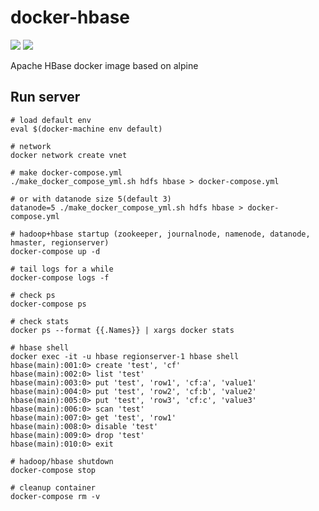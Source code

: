 # docker-hbase

[![](https://images.microbadger.com/badges/image/smizy/hbase:1.2.2-alpine.svg)](http://microbadger.com/images/smizy/hbase:1.2.2-alpine "Get your own image badge on microbadger.com")
[![](https://images.microbadger.com/badges/version/smizy/hbase:1.2.2-alpine.svg)](http://microbadger.com/images/smizy/hbase:1.2.2-alpine "Get your own version badge on microbadger.com")

Apache HBase docker image based on alpine

## Run server
```
# load default env
eval $(docker-machine env default)

# network 
docker network create vnet

# make docker-compose.yml 
./make_docker_compose_yml.sh hdfs hbase > docker-compose.yml

# or with datanode size 5(default 3)  
datanode=5 ./make_docker_compose_yml.sh hdfs hbase > docker-compose.yml

# hadoop+hbase startup (zookeeper, journalnode, namenode, datanode, hmaster, regionserver)
docker-compose up -d

# tail logs for a while
docker-compose logs -f

# check ps
docker-compose ps

# check stats
docker ps --format {{.Names}} | xargs docker stats

# hbase shell
docker exec -it -u hbase regionserver-1 hbase shell
hbase(main):001:0> create 'test', 'cf'
hbase(main):002:0> list 'test'
hbase(main):003:0> put 'test', 'row1', 'cf:a', 'value1'
hbase(main):004:0> put 'test', 'row2', 'cf:b', 'value2'
hbase(main):005:0> put 'test', 'row3', 'cf:c', 'value3'
hbase(main):006:0> scan 'test'
hbase(main):007:0> get 'test', 'row1'
hbase(main):008:0> disable 'test'
hbase(main):009:0> drop 'test'
hbase(main):010:0> exit

# hadoop/hbase shutdown  
docker-compose stop

# cleanup container
docker-compose rm -v
```